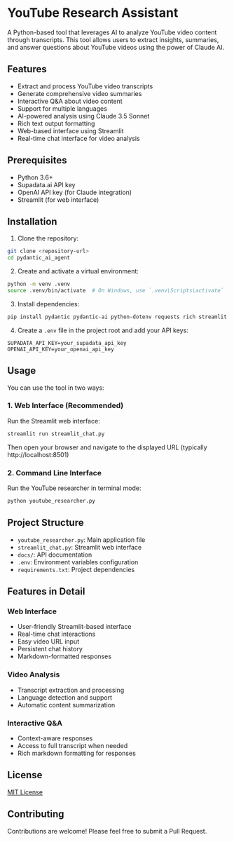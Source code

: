 # YouTube Research Assistant

A Python-based tool that leverages AI to analyze YouTube video content through transcripts. This tool allows users to extract insights, summaries, and answer questions about YouTube videos using the power of Claude AI.

## Features

- Extract and process YouTube video transcripts
- Generate comprehensive video summaries
- Interactive Q&A about video content
- Support for multiple languages
- AI-powered analysis using Claude 3.5 Sonnet
- Rich text output formatting
- Web-based interface using Streamlit
- Real-time chat interface for video analysis

## Prerequisites

- Python 3.6+
- Supadata.ai API key
- OpenAI API key (for Claude integration)
- Streamlit (for web interface)

## Installation

1. Clone the repository:

```bash
git clone <repository-url>
cd pydantic_ai_agent
```

2. Create and activate a virtual environment:

```bash
python -m venv .venv
source .venv/bin/activate  # On Windows, use `.venv\Scripts\activate`
```

3. Install dependencies:

```bash
pip install pydantic pydantic-ai python-dotenv requests rich streamlit
```

4. Create a `.env` file in the project root and add your API keys:

```
SUPADATA_API_KEY=your_supadata_api_key
OPENAI_API_KEY=your_openai_api_key
```

## Usage

You can use the tool in two ways:

### 1. Web Interface (Recommended)

Run the Streamlit web interface:

```bash
streamlit run streamlit_chat.py
```

Then open your browser and navigate to the displayed URL (typically http://localhost:8501)

### 2. Command Line Interface

Run the YouTube researcher in terminal mode:

```bash
python youtube_researcher.py
```

## Project Structure

- `youtube_researcher.py`: Main application file
- `streamlit_chat.py`: Streamlit web interface
- `docs/`: API documentation
- `.env`: Environment variables configuration
- `requirements.txt`: Project dependencies

## Features in Detail

### Web Interface

- User-friendly Streamlit-based interface
- Real-time chat interactions
- Easy video URL input
- Persistent chat history
- Markdown-formatted responses

### Video Analysis

- Transcript extraction and processing
- Language detection and support
- Automatic content summarization

### Interactive Q&A

- Context-aware responses
- Access to full transcript when needed
- Rich markdown formatting for responses

## License

[MIT License](LICENSE)

## Contributing

Contributions are welcome! Please feel free to submit a Pull Request.
